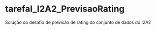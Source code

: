 # tarefaI_I2A2_PrevisaoRating
Solução do desafio de previsão de rating do conjunto de dados do I2A2
